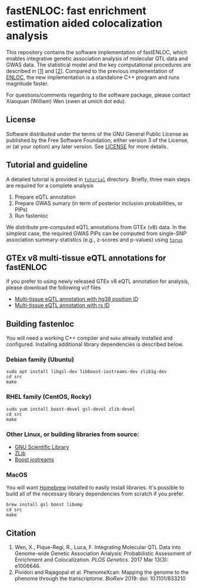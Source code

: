 # fastENLOC: fast enrichment estimation aided colocalization analysis


This repository contains the software implementation of fastENLOC, which enables integrative genetic association analysis of molecular QTL data and GWAS data. The statistical model and the key computational procedures are described in \[[1](https://journals.plos.org/plosgenetics/article?id=10.1371/journal.pgen.1006646)\] and \[[2](https://www.biorxiv.org/content/10.1101/833210v1)\]. Compared to the previous implementation of [ENLOC](https://github.com/xqwen/integrative), the new implementation is a standalone C++ program and runs magnitude faster.    

For questions/comments regarding to the software package, please contact Xiaoquan (William) Wen (xwen at umich dot edu).

## License

Software distributed under the terms of the GNU General Public License as published by the Free Software Foundation, either version 3 of the License, or (at your option) any later version. See [LICENSE](http://www.gnu.org/licenses/gpl-3.0.en.html) for more details.


## Tutorial and guideline

A detailed tutorial is provided in [``tutorial``](https://github.com/xqwen/fastenloc/tree/master/tutorial/) directory. Briefly, three main steps are required for a complete analysis

1. Prepare eQTL annotation
2. Prepare GWAS sumary (in term of posterior inclusion probabilities, or PIPs)
3. Run fastenloc

We distribute pre-computed eQTL annotations from GTEx (v8) data. In the simplest case, the required GWAS PIPs can be computed from single-SNP association summary-statistics (e.g., z-scores and p-values) using [``torus``](https://github.com/xqwen/torus/) 


## GTEx v8 multi-tissue eQTL annotations for fastENLOC

If you prefer to using newly released GTEx v8 eQTL annotation for analysis, please download the following vcf files

+  [Multi-tissue eQTL annotation with hg38 position ID](https://drive.google.com/open?id=1kfH_CffxyCtZcx3z7k63rIARNidLv1_P) 
+  [Multi-tissue eQTL annotation with rs ID](https://drive.google.com/open?id=1rSaHenk8xOFtQo7VuDZevRkjUz6iwuj0)

## Building fastenloc
You will need a working C++ compiler and `make` already installed and configured. Installing additional library 
dependencies is described below.
### Debian family (Ubuntu)
```shell
sudo apt install libgsl-dev libboost-iostreams-dev zlib1g-dev
cd src
make
```

### RHEL family (CentOS, Rocky)
```shell
sudo yum install boost-devel gsl-devel zlib-devel
cd src
make
```

### Other Linux, or building libraries from source:
* [GNU Scientific Library](https://www.gnu.org/software/gsl/)
* [ZLib](https://zlib.net/)
* [Boost iostreams](https://www.boost.org/doc/libs/)

### MacOS
You will want [Homebrew](https://brew.sh/) installed to easily install libraries. It's possible to build all of the necessary
library dependencies from scratch if you prefer.

```shell
brew install gsl boost libomp
cd src
make
```


## Citation

1. Wen, X., Pique-Regi, R., Luca, F. Integrating Molecular QTL Data into Genome-wide Genetic Association Analysis: Probabilistic Assessment of Enrichment and Colocalization. *PLOS Genetics*. 2017 Mar 13(3): e1006646.
2. Pividori and Rajagopal et al. PhenomeXcan: Mapping the genome to the phenome through the transcriptome. *BioRxiv* 2019: doi: 10.1101/833210
